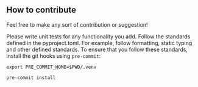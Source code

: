 ## How to contribute

Feel free to make any sort of contribution or suggestion!

Please write unit tests for any functionality you add.
Follow the standards defined in the pyproject.toml.
For example, follow formatting, static typing and other defined standards.
To ensure that you follow these standards, install the git hooks using `pre-commit`:
```
export PRE_COMMIT_HOME=$PWD/.venv

pre-commit install
```
